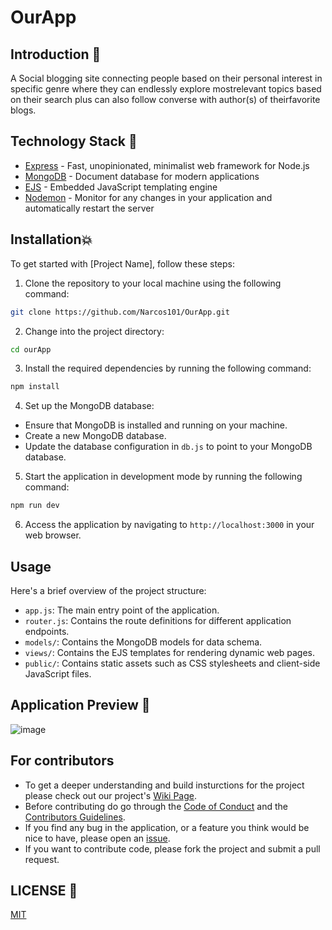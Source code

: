 # OurApp

## Introduction 📌
A Social blogging site connecting people based on their personal interest in specific genre where they can endlessly
explore mostrelevant topics based on their search plus can also follow converse with author(s) of theirfavorite blogs.

## Technology Stack 🏁

- [Express](https://expressjs.com/) - Fast, unopinionated, minimalist web framework for Node.js
- [MongoDB](https://www.mongodb.com/) - Document database for modern applications
- [EJS](https://ejs.co/) - Embedded JavaScript templating engine
- [Nodemon](https://nodemon.io/) - Monitor for any changes in your application and automatically restart the server

## Installation💥

To get started with [Project Name], follow these steps:

1. Clone the repository to your local machine using the following command:
```sh
git clone https://github.com/Narcos101/OurApp.git
```
2. Change into the project directory:
```sh
cd ourApp
```
3. Install the required dependencies by running the following command:
```sh
npm install
```
4. Set up the MongoDB database:
- Ensure that MongoDB is installed and running on your machine.
- Create a new MongoDB database.
- Update the database configuration in `db.js` to point to your MongoDB database.

5. Start the application in development mode by running the following command:
```sh
npm run dev
```
6. Access the application by navigating to `http://localhost:3000` in your web browser.

## Usage

Here's a brief overview of the project structure:

- `app.js`: The main entry point of the application.
- `router.js`: Contains the route definitions for different application endpoints.
- `models/`: Contains the MongoDB models for data schema.
- `views/`: Contains the EJS templates for rendering dynamic web pages.
- `public/`: Contains static assets such as CSS stylesheets and client-side JavaScript files.

## Application Preview 👀

![image](https://i.imgur.com/ad4VDXK.png)


## For contributors

- To get a deeper understanding and build insturctions for the project please check out our project's [Wiki Page](https://github.com/HarshCasper/HelpingHand/wiki).
- Before contributing do go through the [Code of Conduct](https://github.com/HarshCasper/HelpingHand/blob/master/CODE_OF_CONDUCT.md) and the [Contributors Guidelines](https://github.com/HarshCasper/HelpingHand/blob/master/CONTRIBUTING.md).
- If you find any bug in the application, or a feature you think would be nice to have, please open an [issue](https://github.com/HarshCasper/HelpingHand/issues).
- If you want to contribute code, please fork the project and submit a pull request.

## LICENSE 📜

[MIT](https://github.com/HarshCasper/HelpingHand/blob/master/LICENSE)

